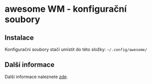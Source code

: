 awesome WM - konfigurační soubory
=================================

Instalace
---------

Konfigurační soubory stačí umístit do této složky: `~/.config/awesome/`

Další informace
---------------

Další informace naleznete [zde](http://303rdlabs.maweb.eu/doku.php/programy#awesome_wm).
